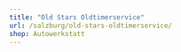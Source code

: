 ```yaml
---
title: "Old Stars Oldtimerservice"
url: /salzburg/old-stars-oldtimerservice/
shop: Autowerkstatt
---
```

